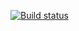 [![Build status](https://ci.appveyor.com/api/projects/status/ivsacyok606bfjn3/branch/main?svg=true)](https://ci.appveyor.com/project/natalia-smyslova/cards/branch/main)
